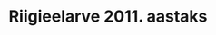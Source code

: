 ---
schema: default
title: Riigieelarve 2011. aastaks
title_en: State budget for 2011
notes: '<a href=https://www.rahandusministeerium.ee/et/eesmargidtegevused/riigieelarve-ja-majandus/riigieelarve-ja-majandusulevaated>Riigieelarved</a>.'
notes_en: ''
department: ''
category:
  - Majandus ja rahandus
category_en:
  - Economy and Finance
resources:
  - name: 2011. aasta riigieelarve seaduse muutmise seaduse eelnõu
    url: 'https://www.rahandusministeerium.ee/system/files_force/document_files/2011_aasta_riigieelarve_seaduse_muutmise_seadus.pdf?download=1'
    format: PDF
    interactive: 'True'
  - name: 2011. aasta riigieelarve seaduse muutmise seaduse eelnõu seletuskiri
    url: 'https://www.rahandusministeerium.ee/system/files_force/document_files/2011_seaduse_muutmise_seaduse_seletuskiri.pdf?download=1'
    format: PDF
    interactive: 'True'
  - name: Lühiülevaade 2011. aasta riigieelarvest
    url: 'https://www.rahandusministeerium.ee/system/files_force/document_files/taustainfo_eelarve_2011_dets.pdf?download=1'
    format: PDF
    interactive: 'True'
  - name: 2011. aasta riigieelarve seletuskiri
    url: 'https://www.rahandusministeerium.ee/system/files_force/document_files/2011a_riigieelarve_seletuskiri.pdf?download=1'
    format: PDF
    interactive: 'True'
  - name: 2011. aasta riigieelarve seadus
    url: 'https://www.rahandusministeerium.ee/system/files_force/document_files/822_21ems-i_2011._a_riigieealrve_seadus.pdf?download=1'
    format: PDF
    interactive: 'True'
  - name: 2011. aasta riigieelarve seaduse tekstiparagrahvid
    url: 'https://www.rahandusministeerium.ee/system/files_force/document_files/822_se_21_2011._aasta_riigieelarve_tekstiosa.pdf?download=1'
    format: PDF
    interactive: 'True'
  - name: Rahandusministri käskkiri 2010. aasta eelarvesummade ülekandmiseks 2011. aastasse
    url: 'https://www.rahandusministeerium.ee/system/files_force/document_files/rahandusministri-kaskkiri-25-01-2011-nr10.pdf?download=1'
    format: PDF
    interactive: 'True'
  - name: Käskkirja lisa 1
    url: 'https://www.rahandusministeerium.ee/system/files_force/document_files/rahandusministri-25-01-2011-kaskkirja-nr10-lisa1.pdf?download=1'
    format: PDF
    interactive: 'True'
  - name: Käskirja lisa 2
    url: 'https://www.rahandusministeerium.ee/system/files_force/document_files/rahandusministri-25-01-2011-kaskkirja-nr10-lisa2.pdf?download=1'
    format: PDF
    interactive: 'True'
  - name: Riigieelarvelise eraldise kasutamise lepingu sõlmimise tingimused 2011. aastal
    url: 'https://www.rahandusministeerium.ee/system/files_force/document_files/riigieelarvelise_eraldise_kasutamise_lepingu_solmimise_tingimused_2011._aastal.pdf?download=1'
    format: PDF
    interactive: 'True'
  - name: Valitsusasutustele ja valitsusasutuste hallatavatele riigiasutustele 2011. aastaks määratud tegevuskulude jaotus
    url: 'https://www.rahandusministeerium.ee/system/files_force/document_files/331122010006.pdf?download=1'
    format: PDF
    interactive: 'True'
license: 'http://creativecommons.org/about/cc0'
update_freq: ''
date_issued: 2020/01/13
date_modified: 2020/01/13
organization: Rahandusministeerium
maintainer_name: 
maintainer_email: 
maintainer_phone:

---